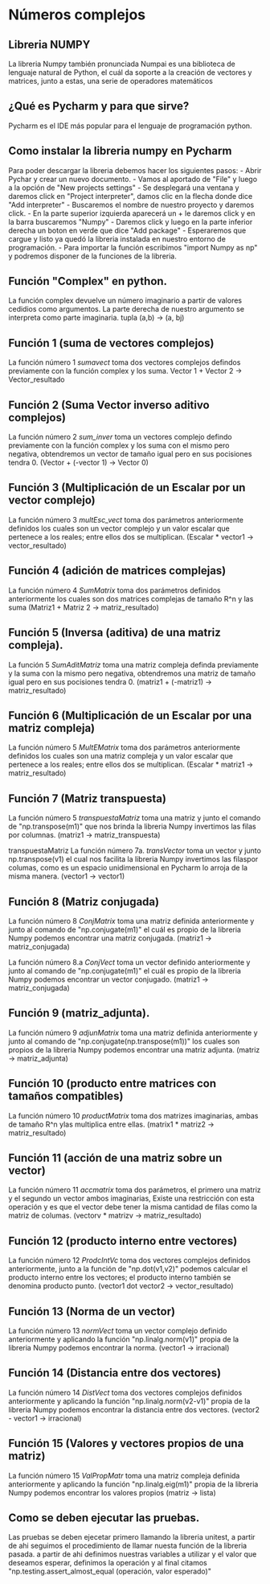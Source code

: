 # Números complejos

## Libreria NUMPY
La libreria Numpy también pronunciada Numpai es una biblioteca de lenguaje natural de Python, el cuál da soporte a la 
creación de vectores y matrices, junto a estas, una serie de operadores matemáticos

## ¿Qué es Pycharm y para que sirve?
Pycharm es el IDE más popular para el lenguaje de programación python.

## Como instalar la libreria numpy en Pycharm
Para poder descargar la libreria debemos hacer los siguientes pasos:
	- Abrir Pychar y crear un nuevo documento.
	- Vamos al aportado de "File" y luego a la opción de "New projects settings"
	- Se desplegará una ventana y daremos click en "Project interpreter", damos clic en la flecha donde dice 
		"Add interpreter"
	- Buscaremos el nombre de nuestro proyecto y daremos click.
	- En la parte superior izquierda aparecerá un + le daremos click y en la barra buscaremos "Numpy"
	- Daremos click y luego en la parte inferior derecha un boton en verde que dice "Add package"
	- Esperaremos que cargue y listo ya quedó la libreria instalada en nuestro entorno de programación.
	- Para importar la función escribimos "import Numpy as np" y podremos disponer de la funciones de la libreria.

## Función "Complex" en python.
La función complex devuelve un número imaginario a partir de valores cedidios como argumentos.
La parte derecha de nuestro argumento se interpreta como parte imaginaria.
tupla (a,b) -> (a, bj)
 

## Función 1 (suma de vectores complejos)
La función número 1 *sumavect*  toma dos vectores complejos defindos previamente con la función complex y los suma.
Vector 1 + Vector 2 -> Vector_resultado

## Función 2 (Suma Vector inverso aditivo complejos)
La función número 2 *sum_inver* toma un vectores complejo defindo previamente con la función complex y los suma con el 
mismo pero negativa, obtendremos un vector de tamaño igual pero en sus pocisiones tendra 0.
(Vector + (-vector 1) -> Vector 0)

## Función 3 (Multiplicación de un Escalar por un vector complejo)
La función número 3 *multEsc_vect* toma dos parámetros anteriormente definidos los cuales son un vector complejo y un 
valor escalar que pertenece a los reales; entre ellos dos se multiplican.
(Escalar * vector1 -> vector_resultado)

## Función 4 (adición de matrices complejas)
La función número 4 *SumMatrix* toma dos parámetros definidos anteriormente los cuales son dos matrices complejas de 
tamaño R^n y las suma
(Matriz1 + Matriz 2 -> matriz_resultado)

## Función 5 (Inversa (aditiva) de una matriz compleja).
La función 5 *SumAditMatriz* toma una matriz compleja definda previamente y la suma con la mismo pero negativa, 
obtendremos una matriz de tamaño igual pero en sus pocisiones tendra 0.
(matriz1 + (-matriz1) -> matriz_resultado)

## Función 6 (Multiplicación de un Escalar por una matriz compleja)
La función número 5 *MultEMatrix* toma dos parámetros anteriormente definidos los cuales son una matriz compleja y un 
valor escalar que pertenece a los reales; entre ellos dos se multiplican.
(Escalar * matriz1 -> matriz_resultado)

## Función 7 (Matriz transpuesta)
La función número 5 *transpuestaMatriz* toma una matriz y junto el comando de "np.transpose(m1)" que nos brinda la 
libreria Numpy invertimos las filas por columnas.
(matriz1 -> matriz_transpuesta)

transpuestaMatriz
La función número 7a. *transVector* toma un vector y junto np.transpose(v1) el cual nos facilita la libreria Numpy 
invertimos las filaspor columas, como es un espacio unidimensional en Pycharm lo arroja de la misma manera.
(vector1 -> vector1)

## Función 8 (Matriz conjugada)
La función número 8 *ConjMatrix* toma una matriz definida anteriormente y junto al comando de "np.conjugate(m1)" el 
cuál es propio de la libreria Numpy podemos encontrar una matriz conjugada.
(matriz1 -> matriz_conjugada)

La función número 8.a *ConjVect* toma un vector definido anteriormente y junto al comando de "np.conjugate(m1)" el cuál 
es propio de la libreria Numpy podemos encontrar un vector conjugado.
(matriz1 -> matriz_conjugada)

## Función 9 (matriz_adjunta).
La función número 9 *adjunMatrix* toma una matriz definida anteriormente y junto al comando de 
"np.conjugate(np.transpose(m1))" los cuales son propios de la libreria Numpy podemos encontrar una matriz adjunta.
(matriz -> matriz_adjunta)

## Función 10 (producto entre matrices con tamaños compatibles)
La función número 10 *productMatrix* toma dos matrizes imaginarias, ambas de tamaño R^n ylas multiplica entre ellas.
(matrix1 * matriz2 -> matriz_resultado)

## Función 11 (acción de una matriz sobre un vector)
La función número 11 *accmatrix* toma dos parámetros, el primero una matriz y el segundo un vector ambos imaginarias, 
Existe una restricción con esta operación y es que el vector debe tener la misma cantidad de filas como la matriz de 
columas.
(vectorv * matrizv -> matriz_resultado)

## Función 12 (producto interno entre vectores)
La función número 12 *ProdcIntVc* toma dos vectores complejos definidos anteriormente, junto a la función 
de "np.dot(v1,v2)" podemos calcular el producto interno entre los vectores; el producto interno también se 
denomina producto punto.
(vector1 dot vector2 -> vector_resultado)

## Función 13 (Norma de un vector)
La función número 13 *normVect* toma un vector complejo definido anteriormente y aplicando la función 
"np.linalg.norm(v1)" propia de la libreria Numpy podemos encontrar la norma.
(vector1 -> irracional)

## Función 14 (Distancia entre dos vectores)
La función número 14 *DistVect* toma dos vectores complejos definidos anteriormente y aplicando la función 
"np.linalg.norm(v2-v1)" propia de la libreria Numpy podemos encontrar la distancia entre dos vectores.
(vector2 - vector1 -> irracional)

## Función 15 (Valores  y vectores propios de una matriz)
La función número 15 *ValPropMatr* toma una matriz compleja definida anteriormente y aplicando la función 
"np.linalg.eig(m1)" propia de la libreria Numpy podemos encontrar los valores propios
(matriz -> lista)

## Como se deben ejecutar las pruebas.
Las pruebas se deben ejecetar primero llamando la libreria unitest, a partir de ahi seguimos el procedimiento de llamar 
nuesta función de la libreria pasada. a partir de ahi definimos nuestras variables a utilizar y el valor que deseamos 
esperar, definimos la operación y al final citamos "np.testing.assert_almost_equal (operación, valor esperado)"
